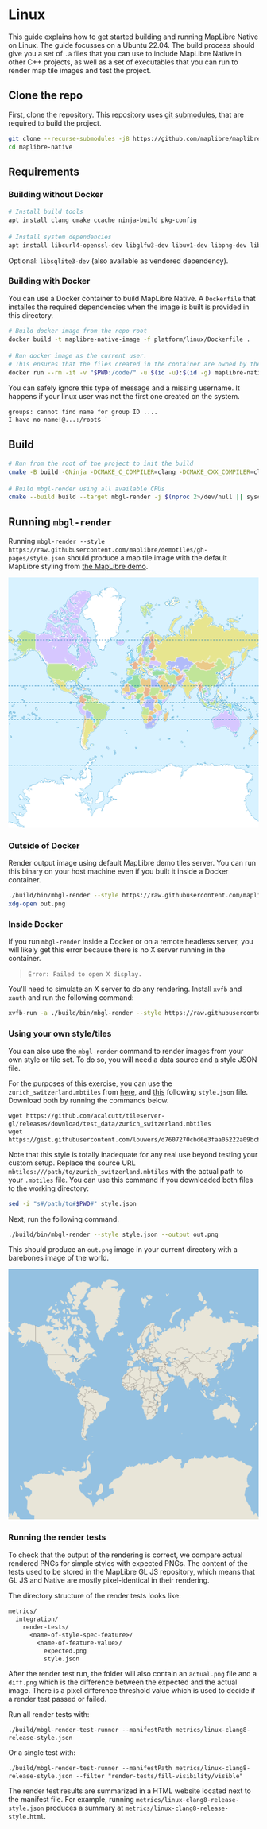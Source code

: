 # Linux

This guide explains how to get started building and running MapLibre Native on Linux. The guide focusses on a Ubuntu 22.04. The build process should give you a set of `.a` files that you can use to include MapLibre Native in other C++ projects, as well as a set of executables that you can run to render map tile images and test the project.

## Clone the repo

First, clone the repository. This repository uses [git submodules](https://git-scm.com/book/en/v2/Git-Tools-Submodules), that are required to build the project.

```bash
git clone --recurse-submodules -j8 https://github.com/maplibre/maplibre-native.git
cd maplibre-native
```

## Requirements
### Building without Docker

```bash
# Install build tools
apt install clang cmake ccache ninja-build pkg-config

# Install system dependencies
apt install libcurl4-openssl-dev libglfw3-dev libuv1-dev libpng-dev libicu-dev libjpeg-turbo8-dev libwebp-dev xvfb
```

Optional: `libsqlite3-dev` (also available as vendored dependency).

### Building with Docker

You can use a Docker container to build MapLibre Native. A `Dockerfile` that installes the required dependencies when the image is built is provided in this directory.

```bash
# Build docker image from the repo root
docker build -t maplibre-native-image -f platform/linux/Dockerfile .

# Run docker image as the current user.
# This ensures that the files created in the container are owned by the current user.
docker run --rm -it -v "$PWD:/code/" -u $(id -u):$(id -g) maplibre-native-image
```

You can safely ignore this type of message and a missing username. It happens if your linux user was not the first one created on the system.

```
groups: cannot find name for group ID ....
I have no name!@...:/root$ `
```

## Build

```bash
# Run from the root of the project to init the build  
cmake -B build -GNinja -DCMAKE_C_COMPILER=clang -DCMAKE_CXX_COMPILER=clang++ -DCMAKE_BUILD_TYPE=RelWithDebInfo -DMLN_WITH_CLANG_TIDY=OFF -DMLN_WITH_COVERAGE=OFF -DMLN_DRAWABLE_RENDERER=ON -DCMAKE_BUILD_WITH_INSTALL_RPATH=ON

# Build mbgl-render using all available CPUs
cmake --build build --target mbgl-render -j $(nproc 2>/dev/null || sysctl -n hw.ncpu 2>/dev/null)
```


## Running `mbgl-render`
Running `mbgl-render --style https://raw.githubusercontent.com/maplibre/demotiles/gh-pages/style.json` should produce a map tile image with the default MapLibre styling from [the MapLibre demo](https://maplibre.org/).

![Sample image of world from mbgl-render command](/misc/sample-maplibre-style-mbgl-render-out.png)

### Outside of Docker

Render output image using default MapLibre demo tiles server. You can run this binary on your host machine even if you built it inside a Docker container.

```bash
./build/bin/mbgl-render --style https://raw.githubusercontent.com/maplibre/demotiles/gh-pages/style.json --output out.png
xdg-open out.png
```

### Inside Docker

If you run `mbgl-render` inside a Docker or on a remote headless server, you will likely get this error because there is no X server running in the container.

> `Error: Failed to open X display.`

You'll need to simulate an X server to do any rendering. Install `xvfb` and `xauth` and run the following command:

```bash
xvfb-run -a ./build/bin/mbgl-render --style https://raw.githubusercontent.com/maplibre/demotiles/gh-pages/style.json --output out.png
```

### Using your own style/tiles 

You can also use the `mbgl-render` command to render images from your own style or tile set. To do so, you will need a data source and a style JSON file.

For the purposes of this exercise, you can use the `zurich_switzerland.mbtiles` from [here](https://github.com/acalcutt/tileserver-gl/releases/download/test_data/zurich_switzerland.mbtiles), and [this](https://gist.github.com/louwers/d7607270cbd6e3faa05222a09bcb8f7d) following `style.json` file. Download both by running the commands below.

```
wget https://github.com/acalcutt/tileserver-gl/releases/download/test_data/zurich_switzerland.mbtiles
wget https://gist.githubusercontent.com/louwers/d7607270cbd6e3faa05222a09bcb8f7d/raw/4e9532e1760717865df8aeff08f9bcf100f9e8c4/style.json
```

Note that this style is totally inadequate for any real use beyond testing your custom setup. Replace the source URL `mbtiles:///path/to/zurich_switzerland.mbtiles` with the actual path to your `.mbtiles` file. You can use this command if you downloaded both files to the working directory:

```bash
sed -i "s#/path/to#$PWD#" style.json 
```

Next, run the following command.

```bash
./build/bin/mbgl-render --style style.json --output out.png
```

This should produce an `out.png` image in your current directory with a barebones image of the world.

![Sample image of world from mbgl-render command](/misc/sample-barebones-mbgl-render-out.png)

### Running the render tests

To check that the output of the rendering is correct, we compare actual rendered PNGs for simple styles with expected PNGs. The content of the tests used to be stored in the MapLibre GL JS repository, which means that GL JS and Native are mostly pixel-identical in their rendering.

The directory structure of the render tests looks like:

```
metrics/
  integration/
    render-tests/
      <name-of-style-spec-feature>/
        <name-of-feature-value>/
          expected.png
          style.json
```

After the render test run, the folder will also contain an `actual.png` file and a `diff.png` which is the difference between the expected and the actual image. There is a pixel difference threshold value which is used to decide if a render test passed or failed.


Run all render tests with:

```
./build/mbgl-render-test-runner --manifestPath metrics/linux-clang8-release-style.json
```

Or a single test with:

```
./build/mbgl-render-test-runner --manifestPath metrics/linux-clang8-release-style.json --filter "render-tests/fill-visibility/visible"
```

The render test results are summarized in a HTML website located next to the manifest file. For example, running `metrics/linux-clang8-release-style.json` produces a summary at `metrics/linux-clang8-release-style.html`.
